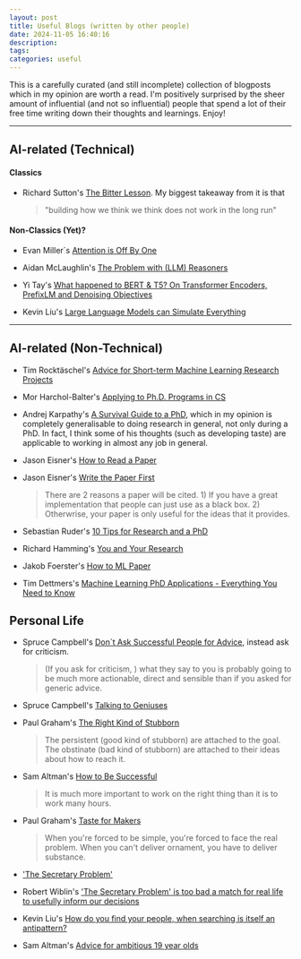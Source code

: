 ```yaml
---
layout: post
title: Useful Blogs (written by other people)
date: 2024-11-05 16:40:16
description:
tags:
categories: useful
---
```


This is a carefully curated (and still incomplete) collection of blogposts which in my opinion are worth a read. I'm positively surprised by the sheer amount of influential (and not so influential) people that spend a lot of their free time writing down their thoughts and learnings. Enjoy!

<hr>

## AI-related (Technical)

#### Classics

- Richard Sutton's [The Bitter Lesson](http://www.incompleteideas.net/IncIdeas/BitterLesson.html). My biggest takeaway from it is that

  > "building how we think we think does not work in the long run"

#### Non-Classics (Yet)?

- Evan Miller´s [Attention is Off By One](https://www.evanmiller.org/attention-is-off-by-one.html)

- Aidan McLaughlin's [The Problem with (LLM) Reasoners](https://aidanmclaughlin.notion.site/reasoners-problem)

- Yi Tay's [What happened to BERT & T5? On Transformer Encoders, PrefixLM and Denoising Objectives](https://www.yitay.net/blog/model-architecture-blogpost-encoders-prefixlm-denoising)

- Kevin Liu's [Large Language Models can Simulate Everything](https://kliu.io/post/llms-can-simulate-everything/)

<hr>

## AI-related (Non-Technical)

- Tim Rocktäschel's [Advice for Short-term Machine Learning Research Projects](https://rockt.github.io/2018/08/29/msc-advice)

- Mor Harchol-Balter's [Applying to Ph.D. Programs in CS](https://www.cs.cmu.edu/~harchol/gradschooltalk.pdf)

- Andrej Karpathy's [A Survival Guide to a PhD](https://karpathy.github.io/2016/09/07/phd/), which in my opinion is completely generalisable to doing research in general, not only during a PhD. In fact, I think some of his thoughts (such as developing taste) are applicable to working in almost any job in general.

- Jason Eisner's [How to Read a Paper](https://www.cs.jhu.edu/~jason/advice/how-to-read-a-paper.html)

- Jason Eisner's [Write the Paper First](https://www.cs.jhu.edu/~jason/advice/write-the-paper-first.html?ref=ruder.io)

  > There are 2 reasons a paper will be cited. 1) If you have a great implementation that people can just use as a black box. 2) Otherwrise, your paper is only useful for the ideas that it provides.

- Sebastian Ruder's [10 Tips for Research and a PhD](https://www.ruder.io/10-tips-for-research-and-a-phd/#1-read-broadly-)

- Richard Hamming's [You and Your Research](https://www.cs.virginia.edu/~robins/YouAndYourResearch.html?ref=ruder.io)

- Jakob Foerster's [How to ML Paper](https://docs.google.com/document/d/16R1E2ExKUCP5SlXWHr-KzbVDx9DBUclra-EbU8IB-iE/edit?tab=t.0#heading=h.16t67gkeu9dx)

- Tim Dettmers's [Machine Learning PhD Applications - Everything You Need to Know](https://timdettmers.com/2018/11/26/phd-applications/)

## Personal Life

- Spruce Campbell's [Don´t Ask Successful People for Advice](https://spruce.world/blog/dont-ask-successful-people-for-advice.html), instead ask for criticism.

  > (If you ask for criticism, ) what they say to you is probably going to be much more actionable, direct and sensible than if you asked for generic advice.

- Spruce Campbell's [Talking to Geniuses](https://spruce.world/blog/talking-to-geniuses.html)

- Paul Graham's [The Right Kind of Stubborn](https://www.paulgraham.com/persistence.html#f1n)

  > The persistent (good kind of stubborn) are attached to the goal. The obstinate (bad kind of stubborn) are attached to their ideas about how to reach it.

- Sam Altman's [How to Be Successful](https://blog.samaltman.com/how-to-be-successful)

  > It is much more important to work on the right thing than it is to work many hours.

- Paul Graham's [Taste for Makers](https://paulgraham.com/taste.html)

  > When you're forced to be simple, you're forced to face the real problem. When you can't deliver ornament, you have to deliver substance.

- ['The Secretary Problem'](https://www.washingtonpost.com/news/wonk/wp/2016/02/16/when-to-stop-dating-and-settle-down-according-to-math/)

- Robert Wiblin's ['The Secretary Problem' is too bad a match for real life to usefully inform our decisions](https://medium.com/@robertwiblin/the-secretary-problem-is-too-bad-a-match-for-real-life-to-usefully-inform-our-decisions-so-1cd29ae01024)

- Kevin Liu's [How do you find your people, when searching is itself an antipattern?](https://kliu.io/post/searching-for-community/)

- Sam Altman's [Advice for ambitious 19 year olds](https://blog.samaltman.com/advice-for-ambitious-19-year-olds)

